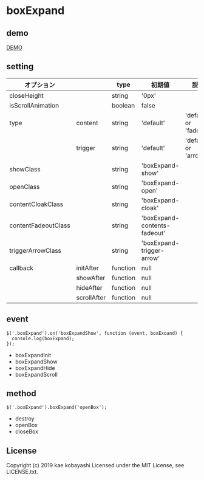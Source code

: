 # boxExpand

## demo
[DEMO](https://kaaaaeeee.github.io/boxExpand/)



## setting
|オプション||type|初期値|説明|
|---|---|---|---|---|
|closeHeight||string|'0px'||
|isScrollAnimation||boolean|false||
|type|content|string|'default'|'default' or 'fadeout'|
||trigger|string|'default'|'default' or 'arrow'|
|showClass||string|'boxExpand-show'||
|openClass||string|'boxExpand-open'||
|contentCloakClass||string|'boxExpand-cloak'||
|contentFadeoutClass||string|'boxExpand-contents-fadeout'||
|triggerArrowClass||string|'boxExpand-trigger-arrow'||
|callback|initAfter|function|null||
||showAfter|function|null||
||hideAfter|function|null||
||scrollAfter|function|null||

## event
```
$('.boxExpand').on('boxExpandShow', function (event, boxExoand) {
  console.log(boxExpand);
});
```
- boxExpandInit
- boxExpandShow
- boxExpandHide
- boxExpandScroll

## method
```
$('.boxExpand').boxExpand('openBox');
```

- destroy
- openBox
- closeBox


## License
Copyright (c) 2019 kae kobayashi
 Licensed under the MIT License, see LICENSE.txt.
